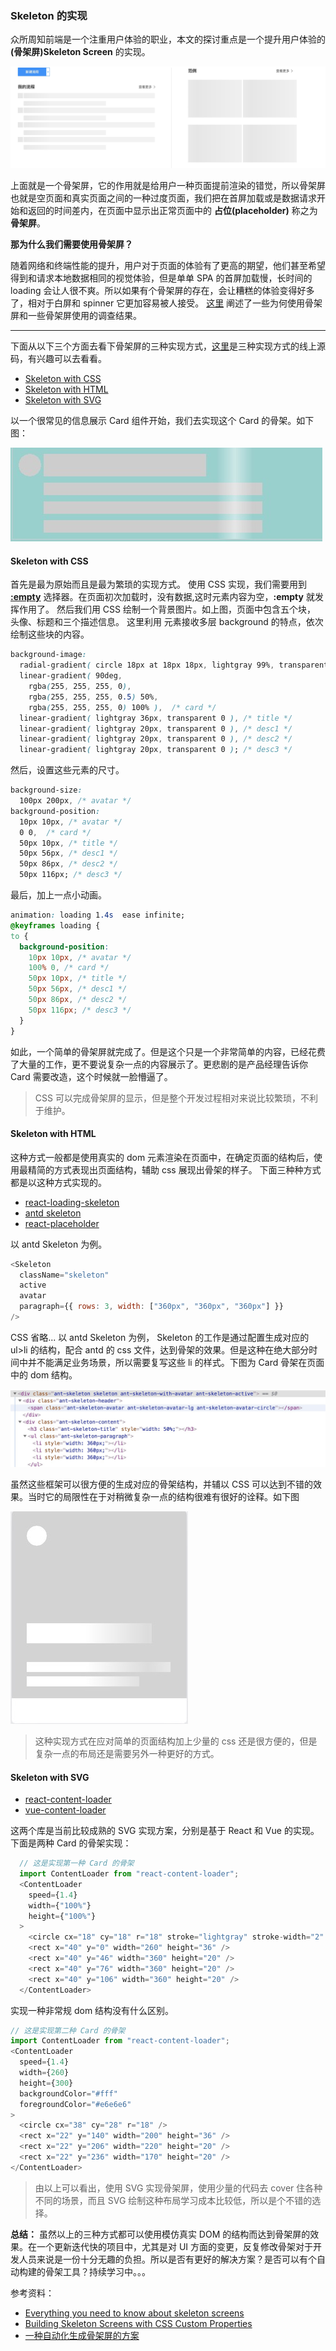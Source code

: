 ### Skeleton 的实现

众所周知前端是一个注重用户体验的职业，本文的探讨重点是一个提升用户体验的 **(骨架屏)Skeleton Screen** 的实现。


![this](page.jpg)

上面就是一个骨架屏，它的作用就是给用户一种页面提前渲染的错觉，所以骨架屏也就是空页面和真实页面之间的一种过度页面，我们把在首屏加载或是数据请求开始和返回的时间差内，在页面中显示出正常页面中的 **占位(placeholder)** 称之为 **骨架屏**。 

**那为什么我们需要使用骨架屏？**

随着网络和终端性能的提升，用户对于页面的体验有了更高的期望，他们甚至希望得到和请求本地数据相同的视觉体验，但是单单 SPA 的首屏加载慢，长时间的 loading 会让人很不爽。所以如果有个骨架屏的存在，会让糟糕的体验变得好多了，相对于白屏和 spinner 它更加容易被人接受。
[这里](https://uxdesign.cc/what-you-should-know-about-skeleton-screens-a820c45a571a) 阐述了一些为何使用骨架屏和一些骨架屏使用的调查结果。

***
 下面从以下三个方面去看下骨架屏的三种实现方式，[这里](https://codesandbox.io/s/tender-dan-4izgz?file=/src/containers/antd-skeleton/index.css:0-593)是三种实现方式的线上源码，有兴趣可以去看看。
 * <a href='#css'>Skeleton with CSS</a>
 * <a href='#html'>Skeleton with HTML</a>
 * <a href='#svg'>Skeleton with SVG</a>

以一个很常见的信息展示 Card 组件开始，我们去实现这个 Card 的骨架。如下图：

 ![skeleton](skeleton.jpeg)

#### <a name='css'>Skeleton with CSS</a>

  首先是最为原始而且是最为繁琐的实现方式。
  使用 CSS 实现，我们需要用到 **[:empty](https://developer.mozilla.org/zh-CN/docs/Web/CSS/:empty)** 选择器。在页面初次加载时，没有数据,这时元素内容为空，**:empty** 就发挥作用了。
  然后我们用 CSS 绘制一个背景图片。如上图，页面中包含五个块， 头像、标题和三个描述信息。
  这里利用 元素接收多层 background 的特点，依次绘制这些块的内容。
  ``` css
  background-image:
    radial-gradient( circle 18px at 18px 18px, lightgray 99%, transparent 0 ), /* avatar */
    linear-gradient( 90deg, 
      rgba(255, 255, 255, 0), 
      rgba(255, 255, 255, 0.5) 50%, 
      rgba(255, 255, 255, 0) 100% ),  /* card */
    linear-gradient( lightgray 36px, transparent 0 ), /* title */
    linear-gradient( lightgray 20px, transparent 0 ), /* desc1 */
    linear-gradient( lightgray 20px, transparent 0 ), /* desc2 */
    linear-gradient( lightgray 20px, transparent 0 ); /* desc3 */
  ``` 
  然后，设置这些元素的尺寸。
  ``` css
  background-size:
    100px 200px, /* avatar */
  background-position:
    10px 10px, /* avatar */
    0 0,  /* card */
    50px 10px, /* title */
    50px 56px, /* desc1 */
    50px 86px, /* desc2 */
    50px 116px; /* desc3 */
  ```
  最后，加上一点小动画。
  ``` css
  animation: loading 1.4s  ease infinite;
  @keyframes loading {
  to {
    background-position:
      10px 10px, /* avatar */
      100% 0, /* card */
      50px 10px, /* title */
      50px 56px, /* desc1 */
      50px 86px, /* desc2 */
      50px 116px; /* desc3 */
    }
  }
  ```
  如此，一个简单的骨架屏就完成了。但是这个只是一个非常简单的内容，已经花费了大量的工作，更不要说复杂一点的内容展示了。更悲剧的是产品经理告诉你 Card 需要改造，这个时候就一脸懵逼了。
 > CSS 可以完成骨架屏的显示，但是整个开发过程相对来说比较繁琐，不利于维护。

#### <a name='html'>Skeleton with HTML</a> 

  这种方式一般都是使用真实的 dom 元素渲染在页面中，在确定页面的结构后，使用最精简的方式表现出页面结构，辅助 css 展现出骨架的样子。
  下面三种种方式都是以这种方式实现的。
  * [react-loading-skeleton](https://github.com/dvtng/react-loading-skeleton)
  * [antd skeleton](https://ant.design/components/skeleton-cn/)
  * [react-placeholder](https://github.com/buildo/react-placeholder)

  以 antd Skeleton 为例。
  ``` javascript
  <Skeleton
    className="skeleton"
    active
    avatar
    paragraph={{ rows: 3, width: ["360px", "360px", "360px"] }}
  />
  ```
  CSS 省略...
  以 antd Skeleton 为例， Skeleton 的工作是通过配置生成对应的 ul>li 的结构，配合 antd 的 css 文件，达到骨架的效果。但是这种在绝大部分时间中并不能满足业务场景，所以需要复写这些 li 的样式。下图为 Card 骨架在页面中的 dom 结构。

   ![dom 结构](real-dom.png)

   虽然这些框架可以很方便的生成对应的骨架结构，并辅以 CSS 可以达到不错的效果。当时它的局限性在于对稍微复杂一点的结构很难有很好的诠释。如下图

   ![复杂骨架](cpx-skeleton.jpg?)

   > 这种实现方式在应对简单的页面结构加上少量的 css 还是很方便的，但是复杂一点的布局还是需要另外一种更好的方式。

  #### <a name='svg'>Skeleton with SVG</a>

  * [react-content-loader](https://github.com/danilowoz/react-content-loader)
  * [vue-content-loader](https://github.com/egoist/vue-content-loader)

  这两个库是当前比较成熟的 SVG 实现方案，分别是基于 React 和 Vue 的实现。下面是两种 Card 的骨架实现：

  ``` javascript
    // 这是实现第一种 Card 的骨架
    import ContentLoader from "react-content-loader";
    <ContentLoader
      speed={1.4}
      width={"100%"}
      height={"100%"}
    >
      <circle cx="18" cy="18" r="18" stroke="lightgray" stroke-width="2" />
      <rect x="40" y="0" width="260" height="36" />
      <rect x="40" y="46" width="360" height="20" />
      <rect x="40" y="76" width="360" height="20" />
      <rect x="40" y="106" width="360" height="20" />
    </ContentLoader>
  ```

  实现一种非常规 dom 结构没有什么区别。
  ``` js
  // 这是实现第二种 Card 的骨架
  import ContentLoader from "react-content-loader";
  <ContentLoader
    speed={1.4}
    width={260}
    height={300}
    backgroundColor="#fff"
    foregroundColor="#e6e6e6"
  >
    <circle cx="38" cy="28" r="18" />
    <rect x="22" y="140" width="200" height="36" />
    <rect x="22" y="206" width="220" height="20" />
    <rect x="22" y="236" width="170" height="20" />
  </ContentLoader>
  ```
> 由以上可以看出，使用 SVG 实现骨架屏，使用少量的代码去 cover 住各种不同的场景，而且 SVG 绘制这种布局学习成本比较低，所以是个不错的选择。

**总结：** 虽然以上的三种方式都可以使用模仿真实 DOM 的结构而达到骨架屏的效果。在一个更新迭代快的项目中，尤其是对 UI 方面的变更，反复修改骨架对于开发人员来说是一份十分无趣的负担。所以是否有更好的解决方案？是否可以有个自动构建的骨架工具？持续学习中。。。

参考资料：
* [Everything you need to know about skeleton screens](https://uxdesign.cc/what-you-should-know-about-skeleton-screens-a820c45a571a)
* [Building Skeleton Screens with CSS Custom Properties](https://css-tricks.com/building-skeleton-screens-css-custom-properties/)
* [一种自动化生成骨架屏的方案](https://github.com/Jocs/jocs.github.io/issues/22)
